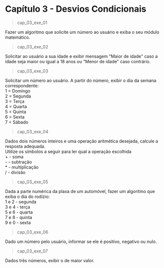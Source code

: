 <h1>Capítulo 3 - Desvios Condicionais</h1>

>cap_03_exe_01

Fazer um algoritmo que solicite um número ao usuário e exiba o seu módulo matemático.

>cap_03_exe_02

Solicitar ao usuário a sua idade e exibir mensagem "Maior de idade" caso a idade seja maior ou igual a 18 anos ou "Menor de idade" caso contrário.

>cap_03_exe_03

Solicitar um número ao usuário. A partir do número, exibir o dia da semana correspondente:
<br>1 = Domingo
<br>2 = Segunda
<br>3 = Terça
<br>4 = Quarta
<br>5 = Quinta
<br>6 = Sexta
<br>7 = Sábado

>cap_03_exe_04

Dados dois números inteiros e uma operação aritmética desejada, calcule a resposta adequada.
<br>Utilize os símbolos a seguir para ler qual a operação escolhida
<br>+ - soma
<br>- - subtração
<br>* - multiplicação
<br>/ - divisão

>cap_03_exe_05

Dada a parte numérica da plaxa de um automóvel, fazer um algoritmo que exiba o dia do rodízio:
<br>1 e 2 - segunda
<br>3 e 4 - terça
<br>5 e 6 - quarta
<br>7 e 8 - quinta
<br>9 e 0 - sexta

>cap_03_exe_06

Dado um número pelo usuário, informar se ele é positivo, negativo ou nulo.

>cap_03_exe_07

Dados três números, exibir o de maior valor.